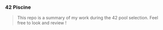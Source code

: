 ### __42 Piscine__

> This repo is a summary of my work during the 42 pool selection.
> Feel free to look and review !
